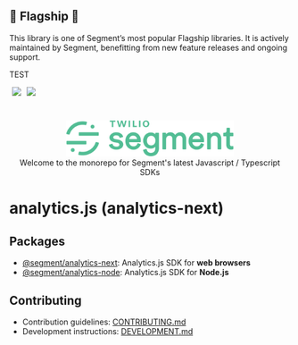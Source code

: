 ## 🎉 Flagship 🎉
This library is one of Segment’s most popular Flagship libraries. It is actively maintained by Segment, benefitting from new feature releases and ongoing support.

TEST
<div style="display:flex;margin-bottom:5px">
  <span style="margin: 0 5px 5px">
    <a href="https://buildkite.com/segment/analytics-next">
    <img src="https://badge.buildkite.com/87e30d62ada044b6fe404b17cd16aa6e3b52d89f40c9f44675.svg?branch=master">
  </a>

  </span>
  <span style="margin:0 5px 5px">
    <a href="http://www.typescriptlang.org/">
    <img src="https://img.shields.io/badge/%3C%2F%3E-TypeScript-%230074c1.svg">
  </span>
</div>
<br />

<p align="center">
  <a href="https://segment.com">
    <img src="img/twilio-segment-logo-2x.png" width="300">
  </a>
  <br />
  <caption>Welcome to the monorepo for Segment's latest Javascript / Typescript SDKs</caption>
</p>

# analytics.js (analytics-next)

## Packages

- [@segment/analytics-next](packages/browser#readme): Analytics.js SDK for **web browsers**
- [@segment/analytics-node](packages/node#readme): Analytics.js SDK for **Node.js**

## Contributing

- Contribution guidelines: [CONTRIBUTING.md](CONTRIBUTING.md)
- Development instructions: [DEVELOPMENT.md](DEVELOPMENT.md)

